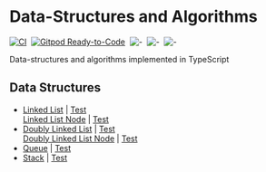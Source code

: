# Data-Structures and Algorithms

[![CI](https://github.com/SurjitSahoo/DataStructures-Algorithms/actions/workflows/Test.yml/badge.svg)](https://github.com/SurjitSahoo/DataStructures-Algorithms/actions/workflows/Test.yml)&nbsp;
[![Gitpod Ready-to-Code](https://img.shields.io/badge/Gitpod-ready--to--code-blue?logo=gitpod)](https://gitpod.io/#https://github.com/SurjitSahoo/DataStructures-Algorithms)&nbsp;
![-](https://img.shields.io/github/license/surjitsahoo/DataStructures-Algorithms)&nbsp;
![-](https://img.shields.io/github/repo-size/surjitsahoo/DataStructures-Algorithms?style=flat)&nbsp;
![-](https://img.shields.io/github/contributors/surjitsahoo/DataStructures-Algorithms)&nbsp;

Data-structures and algorithms implemented in TypeScript

## Data Structures

* [Linked List](src/dataStructures/LinkedList.ts) | [Test](src/dataStructures/test/LinkedList.test.ts)  
  [Linked List Node](src/dataStructures/LinkedListNode.ts) | [Test](src/dataStructures/test/LinkedListNode.test.ts)
* [Doubly Linked List](src/dataStructures/DoublyLinkedList.ts) | [Test](src/dataStructures/test/DoublyLinkedListNode.test.ts)  
  [Doubly Linked List Node](src/dataStructures/DoublyLinkedListNode.ts) | [Test](src/dataStructures/test/DoublyLinkedListNode.test.ts)
* [Queue](src/dataStructures/Queue.ts) | [Test](src/dataStructures/test/Queue.test.ts)
* [Stack](src/dataStructures/Stack.ts) | [Test](src/dataStructures/test/Stack.test.ts)

